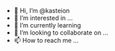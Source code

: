 - 👋 Hi, I’m @kasteion
- 👀 I’m interested in ...
- 🌱 I’m currently learning 
- 💞️ I’m looking to collaborate on ...
- 📫 How to reach me ...

<!---
kasteion/kasteion is a ✨ special ✨ repository because its `README.md` (this file) appears on your GitHub profile.
You can click the Preview link to take a look at your changes.
--->
